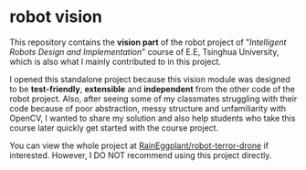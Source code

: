 # robot vision
This repository contains the **vision part** of the robot project of "_Intelligent Robots Design and Implementation_" course of E.E, Tsinghua University, which is also what I mainly contributed to in this project.

I opened this standalone project because this vision module was designed to be **test-friendly**, **extensible** and **independent** from the other code of the robot project. Also, after seeing some of my classmates struggling with their code because of poor abstraction, messy structure and unfamiliarity with OpenCV, I wanted to share my solution and also help students who take this course later quickly get started with the course project.

You can view the whole project at [RainEggplant/robot-terror-drone](https://github.com/RainEggplant/robot-terror-drone) if interested. However, I DO NOT recommend using this project directly.
